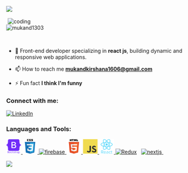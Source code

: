 ![](https://capsule-render.vercel.app/api?type=waving&height=300&color=gradient&customColorList=9&text=Hi%20👋,%20I'm%20Mukand%20Mapara%20‍💻&desc=Frontend%20Developer%20|%20React%20JS&descAlign=50&descAlignY=58&fontSize=50&fontAlign=50&fontAlignY=33)

<img align="right" alt="coding" width="500" src="https://cdn.dribbble.com/users/1162077/screenshots/3848914/programmer.gif">

<p align="left"> <img src="https://komarev.com/ghpvc/?username=mukand1303&label=Profile%20views&color=0e75b6&style=flat" alt="mukand1303" /> </p>

<p align="left"> <a href="https://twitter.com/" target="blank"><img src="https://img.shields.io/twitter/follow/?logo=twitter&style=for-the-badge" alt="" /></a> </p>

- 🌱 Front-end developer specializing in **react js**, building dynamic and responsive web applications.

- 📫 How to reach me **mukandkirshana1606@gmail.com**

- ⚡ Fun fact **I think I'm funny**

<h3 align="left">Connect with me:</h3>
<p align="left">
<a href="https://www.linkedin.com/in/mukand-kirshana/" title="Mukand-Mapara" target="_blank" rel="noreferrer"><img src="https://www.vectorlogo.zone/logos/linkedin/linkedin-tile.svg" alt="LinkedIn" width="30" height="30"/></a>&nbsp;&nbsp;
</p>

<h3 align="left">Languages and Tools:</h3>
<p align="left"> <a href="https://getbootstrap.com" target="_blank" rel="noreferrer"> <img src="https://raw.githubusercontent.com/devicons/devicon/master/icons/bootstrap/bootstrap-plain-wordmark.svg" alt="bootstrap" width="40" height="40"/> </a> <a href="https://www.w3schools.com/css/" target="_blank" rel="noreferrer"> <img src="https://raw.githubusercontent.com/devicons/devicon/master/icons/css3/css3-original-wordmark.svg" alt="css3" width="40" height="40"/> </a> <a href="https://firebase.google.com/" target="_blank" rel="noreferrer"> <img src="https://www.vectorlogo.zone/logos/firebase/firebase-icon.svg" alt="firebase" width="40" height="40"/> </a> <a href="https://www.w3.org/html/" target="_blank" rel="noreferrer"> <img src="https://raw.githubusercontent.com/devicons/devicon/master/icons/html5/html5-original-wordmark.svg" alt="html5" width="40" height="40"/> </a> <a href="https://developer.mozilla.org/en-US/docs/Web/JavaScript" target="_blank" rel="noreferrer"> <img src="https://raw.githubusercontent.com/devicons/devicon/master/icons/javascript/javascript-original.svg" alt="javascript" width="40" height="40"/> </a> <a href="https://reactjs.org/" target="_blank" rel="noreferrer"> <img src="https://raw.githubusercontent.com/devicons/devicon/master/icons/react/react-original-wordmark.svg" alt="react" width="40" height="40"/> </a> <a href="https://redux.js.org" target="_blank" rel="noreferrer">
<a href="" target="_blank" title="Redux" rel="noreferrer"><img src="https://www.vectorlogo.zone/logos/js_redux/js_redux-icon.svg" alt="Redux" width="40" height="40"/></a>&nbsp;&nbsp;
<a href="" title="NextJs" target="_blank" rel="noreferrer"><img src="https://cdn.worldvectorlogo.com/logos/nextjs-2.svg" alt="nextjs" width="40" height="40"/> </a>&nbsp;&nbsp;


<p><img align="center" src="http://github-readme-streak-stats.herokuapp.com?user=mukand-mapara&theme=dark&background=000000"/></p>

